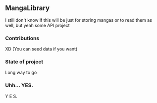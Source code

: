 ## MangaLibrary

I still don't know if this will be just for storing mangas or to read them as well, but yeah some API project

### Contributions

XD 
(You can seed data if you want)

### State of project

Long way to go

### Uhh... YES.
Y E S.